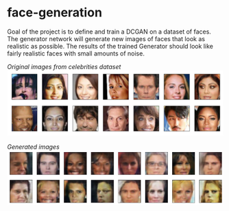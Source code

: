 # face-generation
Goal of the project is to define and train a DCGAN on a dataset of faces. The generator network will generate new images of faces that look as realistic as possible. The results of the trained Generator should look like fairly realistic faces with small amounts of noise.

_Original images from celebrities dataset_
![Original images](assets/processed_face_data.png)


_Generated images_
![Generated images](assets/generated_images.png)
